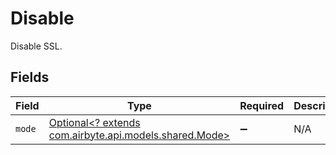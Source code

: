 # Disable

Disable SSL.


## Fields

| Field                                                                                 | Type                                                                                  | Required                                                                              | Description                                                                           |
| ------------------------------------------------------------------------------------- | ------------------------------------------------------------------------------------- | ------------------------------------------------------------------------------------- | ------------------------------------------------------------------------------------- |
| `mode`                                                                                | [Optional<? extends com.airbyte.api.models.shared.Mode>](../../models/shared/Mode.md) | :heavy_minus_sign:                                                                    | N/A                                                                                   |